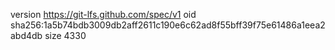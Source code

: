 version https://git-lfs.github.com/spec/v1
oid sha256:1a5b74bdb3009db2aff2611c190e6c62ad8f55bff39f75e61486a1eea2abd4db
size 4330
